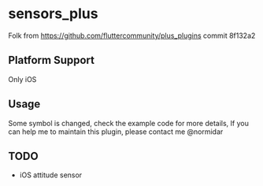 # sensors_plus

Folk from https://github.com/fluttercommunity/plus_plugins  commit 8f132a2

## Platform Support

Only iOS

## Usage 

Some symbol is changed, check the example code for more details, If you can help me to maintain this plugin, please contact me @normidar


## TODO

- iOS attitude sensor